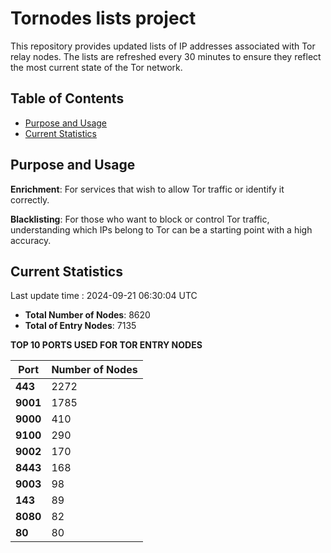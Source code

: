 # Tornodes lists project

This repository provides updated lists of IP addresses associated with Tor relay nodes. The lists are refreshed every 30 minutes to ensure they reflect the most current state of the Tor network.

## Table of Contents

- [Purpose and Usage](#purpose-and-usage)
- [Current Statistics](#current-statistics)


## Purpose and Usage

**Enrichment**: For services that wish to allow Tor traffic or identify it correctly.

**Blacklisting**: For those who want to block or control Tor traffic, understanding which IPs belong to Tor can be a starting point with a high accuracy.

## Current Statistics

Last update time : 2024-09-21 06:30:04 UTC

- **Total Number of Nodes**: 8620
- **Total of Entry Nodes**: 7135

**TOP 10 PORTS USED FOR TOR ENTRY NODES**

| **Port** | **Number of Nodes** |
|------|-----------------|
| **443**   | 2272  |
| **9001**   | 1785  |
| **9000**   | 410  |
| **9100**   | 290  |
| **9002**   | 170  |
| **8443**   | 168  |
| **9003**   | 98  |
| **143**   | 89  |
| **8080**   | 82  |
| **80**   | 80  |

